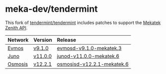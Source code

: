 # meka-dev/tendermint

This fork of [tendermint/tendermint](https://github.com/tendermint/tendermint)
includes patches to support the [Mekatek Zenith API](https://api.mekatek.xyz).

| Network            | Version                    | Release                                               |
|:-------------------|:---------------------------|:------------------------------------------------------|
| [Evmos][evmos]     | [v9.1.0][evmos-v9.1.0]     | [evmosd-v9.1.0-mekatek.3][evmos-v9.1.0-release]       |
| [Juno][juno]       | [v11.0.0][juno-v11.0.0]    | [junod-v11.0.0-mekatek.6][juno-v11.0.0-release]       |
| [Osmosis][osmosis] | [v12.2.1][osmosis-v12.2.1] | [osmosisd-v12.2.1-mekatek.6][osmosis-v12.2.1-release] |

[evmos]:                https://github.com/evmos/evmos
[evmos-v9.1.0]:         https://github.com/evmos/evmos/tree/v9.1.0
[evmos-v9.1.0-release]: https://github.com/meka-dev/tendermint/releases/tag/mekatek%2Fevmos%2Fv9.1.0-3

[juno]:                 https://github.com/CosmosContracts/juno
[juno-v11.0.0]:         https://github.com/CosmosContracts/juno/tree/v11.0.0
[juno-v11.0.0-release]: https://github.com/meka-dev/tendermint/releases/tag/mekatek%2Fjuno%2Fv11.0.0-6

[osmosis]:                 https://github.com/osmosis-labs/osmosis
[osmosis-v12.2.1]:         https://github.com/osmosis-labs/osmosis/tree/v12.2.1
[osmosis-v12.2.1-release]: https://github.com/meka-dev/tendermint/releases/tag/mekatek%2Fosmosis%2Fv12.2.1-6
